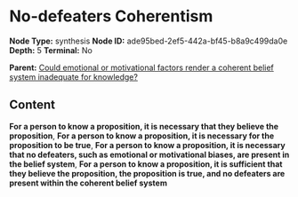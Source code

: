 # No-defeaters Coherentism

**Node Type:** synthesis
**Node ID:** ade95bed-2ef5-442a-bf45-b8a9c499da0e
**Depth:** 5
**Terminal:** No

**Parent:** [Could emotional or motivational factors render a coherent belief system inadequate for knowledge?](could-emotional-or-motivational-factors-render-a-coherent-belief-system-inadequate-for-knowledge-antithesis-fcb456db-a9d2-4b79-a162-bb488bc36585.md)

## Content

**For a person to know a proposition, it is necessary that they believe the proposition**, **For a person to know a proposition, it is necessary for the proposition to be true**, **For a person to know a proposition, it is necessary that no defeaters, such as emotional or motivational biases, are present in the belief system**, **For a person to know a proposition, it is sufficient that they believe the proposition, the proposition is true, and no defeaters are present within the coherent belief system**
